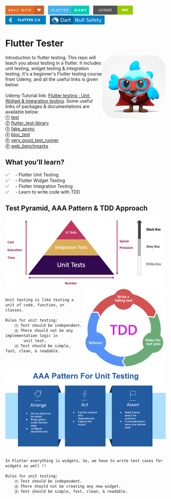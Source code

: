 <img src="screenshots/badges/built-with-love.svg" height="28px"/>&nbsp;&nbsp;
<img src="screenshots/badges/flutter-dart.svg" height="28px" />&nbsp;&nbsp;
<a href="https://choosealicense.com/licenses/mit/" target="_blank"><img src="screenshots/badges/license-MIT.svg" height="28px" /></a>&nbsp;&nbsp;
<img src="screenshots/badges/Flutter-3.svg" height="28px" />&nbsp;&nbsp;
<img src="screenshots/badges/dart-null_safety-blue.svg" height="28px"/>

# Flutter Tester

<img align="right" src="screenshots/store_icons/playstore.png" height="200"></img>

Introduction to flutter testing: This repo will teach you about testing in a flutter. It includes unit testing, widget testing & integration testing. It's a beginner's Flutter testing course from Udemy, and all the useful links is given below:
<br><br>
Udemy Tutorial link: [Flutter testing : Unit, Widget & Integration testing](https://www.udemy.com/course/flutter-testing-unit-widget-integration-testing/). Some useful links of packages & documentations are available below:<br>
⓵ [test](https://pub.dev/packages/test)<br>
⓶ [flutter_test-library](https://api.flutter.dev/flutter/flutter_test/flutter_test-library.html)<br>
⓷ [fake_async](https://pub.dev/packages/fake_async)<br>
⓸ [bloc_test](https://pub.dev/packages/bloc_test)<br>
⓹ [very_good_test_runner](https://pub.dev/packages/very_good_test_runner)<br>
⓺ [web_benchmarks](https://pub.dev/packages/web_benchmarks)<br>

<!-- Double Circled Number http://xahlee.info/comp/unicode_circled_numbers.html
⓵ ⓶ ⓷ ⓸ ⓹ ⓺ ⓻ ⓼ ⓽ ⓾ -->

## What you'll learn?

✅ &nbsp;&nbsp;&nbsp;&nbsp;- Flutter Unit Testing <br>
✅ &nbsp;&nbsp;&nbsp;&nbsp;- Flutter Widget Testing <br>
✅ &nbsp;&nbsp;&nbsp;&nbsp;- Flutter Integration Testing <br>
✅ &nbsp;&nbsp;&nbsp;&nbsp;- Learn to write code with TDD <br>

## Test Pyramid, AAA Pattern & TDD Approach

<img align="center" src="screenshots/images/test_pyramid.png"></img>
<img align="right" src="screenshots/images/tdd.png" height="260"></img>

```

Unit testing is like testing a unit of code, function, or
classes.

Rules for unit testing:
    ⓵ Test should be independent.
    ⓶ There should not be any implementation logic in
        unit test.
    ⓷ Test should be simple, fast, clean, & readable.


```

<p align="center">
    <img src="screenshots/images/image5.png"></img>
</p>

```

In Flutter everything is widgets. So, we have to write test cases for widgets as well !!

Rules for unit testing:
    ⓵ Test should be independent.
    ⓶ There should not be creating any new widget.
    ⓷ Test should be simple, fast, clean, & readable.

```
